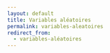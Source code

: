 ```yaml
---
layout: default
title: Variables aléatoires
permalink: variables-aleatoires
redirect_from:
  - variables-aléatoires
---
```

